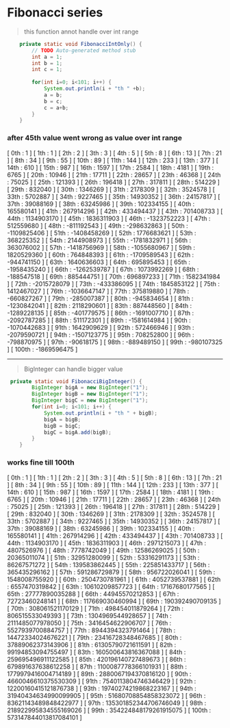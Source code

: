 
# Fibonacci series

> this function annot handle over int range

```java
	private static void FibonacciIntOnly() {
		// TODO Auto-generated method stub
		int a = 1;
		int b = 1;
		int c = 1;
		
		for(int i=0; i<101; i++) {
			System.out.println(i + "th " +b);
			a = b;
			b = c;
			c = a+b;
		}		
	}
```

### after 45th value went wrong as value over int range
 [ 0th : 1 ] 
 [ 1th : 1 ] 
 [ 2th : 2 ] 
 [ 3th : 3 ] 
 [ 4th : 5 ] 
 [ 5th : 8 ] 
 [ 6th : 13 ] 
 [ 7th : 21 ] 
 [ 8th : 34 ] 
 [ 9th : 55 ] 
 [ 10th : 89 ] 
 [ 11th : 144 ] 
 [ 12th : 233 ] 
 [ 13th : 377 ] 
 [ 14th : 610 ] 
 [ 15th : 987 ] 
 [ 16th : 1597 ] 
 [ 17th : 2584 ] 
 [ 18th : 4181 ] 
 [ 19th : 6765 ] 
 [ 20th : 10946 ] 
 [ 21th : 17711 ] 
 [ 22th : 28657 ] 
 [ 23th : 46368 ] 
 [ 24th : 75025 ] 
 [ 25th : 121393 ] 
 [ 26th : 196418 ] 
 [ 27th : 317811 ] 
 [ 28th : 514229 ] 
 [ 29th : 832040 ] 
 [ 30th : 1346269 ] 
 [ 31th : 2178309 ] 
 [ 32th : 3524578 ] 
 [ 33th : 5702887 ] 
 [ 34th : 9227465 ] 
 [ 35th : 14930352 ] 
 [ 36th : 24157817 ] 
 [ 37th : 39088169 ] 
 [ 38th : 63245986 ] 
 [ 39th : 102334155 ] 
 [ 40th : 165580141 ] 
 [ 41th : 267914296 ] 
 [ 42th : 433494437 ] 
 [ 43th : 701408733 ] 
 [ 44th : 1134903170 ] 
 [ 45th : 1836311903 ] 
 [ 46th : -1323752223 ] 
 [ 47th : 512559680 ] 
 [ 48th : -811192543 ] 
 [ 49th : -298632863 ] 
 [ 50th : -1109825406 ] 
 [ 51th : -1408458269 ] 
 [ 52th : 1776683621 ] 
 [ 53th : 368225352 ] 
 [ 54th : 2144908973 ] 
 [ 55th : -1781832971 ] 
 [ 56th : 363076002 ] 
 [ 57th : -1418756969 ] 
 [ 58th : -1055680967 ] 
 [ 59th : 1820529360 ] 
 [ 60th : 764848393 ] 
 [ 61th : -1709589543 ] 
 [ 62th : -944741150 ] 
 [ 63th : 1640636603 ] 
 [ 64th : 695895453 ] 
 [ 65th : -1958435240 ] 
 [ 66th : -1262539787 ] 
 [ 67th : 1073992269 ] 
 [ 68th : -188547518 ] 
 [ 69th : 885444751 ] 
 [ 70th : 696897233 ] 
 [ 71th : 1582341984 ] 
 [ 72th : -2015728079 ] 
 [ 73th : -433386095 ] 
 [ 74th : 1845853122 ] 
 [ 75th : 1412467027 ] 
 [ 76th : -1036647147 ] 
 [ 77th : 375819880 ] 
 [ 78th : -660827267 ] 
 [ 79th : -285007387 ] 
 [ 80th : -945834654 ] 
 [ 81th : -1230842041 ] 
 [ 82th : 2118290601 ] 
 [ 83th : 887448560 ] 
 [ 84th : -1289228135 ] 
 [ 85th : -401779575 ] 
 [ 86th : -1691007710 ] 
 [ 87th : -2092787285 ] 
 [ 88th : 511172301 ] 
 [ 89th : -1581614984 ] 
 [ 90th : -1070442683 ] 
 [ 91th : 1642909629 ] 
 [ 92th : 572466946 ] 
 [ 93th : -2079590721 ] 
 [ 94th : -1507123775 ] 
 [ 95th : 708252800 ] 
 [ 96th : -798870975 ] 
 [ 97th : -90618175 ] 
 [ 98th : -889489150 ] 
 [ 99th : -980107325 ] 
 [ 100th : -1869596475 ] 

--- 

> BigInteger can handle bigger value


```java
 private static void FibonacciBigInteger() {
		BigInteger bigA = new BigInteger("1");
		BigInteger bigB = new BigInteger("1");
		BigInteger bigC = new BigInteger("1");
		for(int i=0; i<101; i++) {
			System.out.println(i + "th " + bigB);
			bigA = bigB;
			bigB = bigC;
			bigC = bigA.add(bigB);
		}
	}
```

### works fine till 100th

 [ 0th : 1 ] 
 [ 1th : 1 ] 
 [ 2th : 2 ] 
 [ 3th : 3 ] 
 [ 4th : 5 ] 
 [ 5th : 8 ] 
 [ 6th : 13 ] 
 [ 7th : 21 ] 
 [ 8th : 34 ] 
 [ 9th : 55 ] 
 [ 10th : 89 ] 
 [ 11th : 144 ] 
 [ 12th : 233 ] 
 [ 13th : 377 ] 
 [ 14th : 610 ] 
 [ 15th : 987 ] 
 [ 16th : 1597 ] 
 [ 17th : 2584 ] 
 [ 18th : 4181 ] 
 [ 19th : 6765 ] 
 [ 20th : 10946 ] 
 [ 21th : 17711 ] 
 [ 22th : 28657 ] 
 [ 23th : 46368 ] 
 [ 24th : 75025 ] 
 [ 25th : 121393 ] 
 [ 26th : 196418 ] 
 [ 27th : 317811 ] 
 [ 28th : 514229 ] 
 [ 29th : 832040 ] 
 [ 30th : 1346269 ] 
 [ 31th : 2178309 ] 
 [ 32th : 3524578 ] 
 [ 33th : 5702887 ] 
 [ 34th : 9227465 ] 
 [ 35th : 14930352 ] 
 [ 36th : 24157817 ] 
 [ 37th : 39088169 ] 
 [ 38th : 63245986 ] 
 [ 39th : 102334155 ] 
 [ 40th : 165580141 ] 
 [ 41th : 267914296 ] 
 [ 42th : 433494437 ] 
 [ 43th : 701408733 ] 
 [ 44th : 1134903170 ] 
 [ 45th : 1836311903 ] 
 [ 46th : 2971215073 ] 
 [ 47th : 4807526976 ] 
 [ 48th : 7778742049 ] 
 [ 49th : 12586269025 ] 
 [ 50th : 20365011074 ] 
 [ 51th : 32951280099 ] 
 [ 52th : 53316291173 ] 
 [ 53th : 86267571272 ] 
 [ 54th : 139583862445 ] 
 [ 55th : 225851433717 ] 
 [ 56th : 365435296162 ] 
 [ 57th : 591286729879 ] 
 [ 58th : 956722026041 ] 
 [ 59th : 1548008755920 ] 
 [ 60th : 2504730781961 ] 
 [ 61th : 4052739537881 ] 
 [ 62th : 6557470319842 ] 
 [ 63th : 10610209857723 ] 
 [ 64th : 17167680177565 ] 
 [ 65th : 27777890035288 ] 
 [ 66th : 44945570212853 ] 
 [ 67th : 72723460248141 ] 
 [ 68th : 117669030460994 ] 
 [ 69th : 190392490709135 ] 
 [ 70th : 308061521170129 ] 
 [ 71th : 498454011879264 ] 
 [ 72th : 806515533049393 ] 
 [ 73th : 1304969544928657 ] 
 [ 74th : 2111485077978050 ] 
 [ 75th : 3416454622906707 ] 
 [ 76th : 5527939700884757 ] 
 [ 77th : 8944394323791464 ] 
 [ 78th : 14472334024676221 ] 
 [ 79th : 23416728348467685 ] 
 [ 80th : 37889062373143906 ] 
 [ 81th : 61305790721611591 ] 
 [ 82th : 99194853094755497 ] 
 [ 83th : 160500643816367088 ] 
 [ 84th : 259695496911122585 ] 
 [ 85th : 420196140727489673 ] 
 [ 86th : 679891637638612258 ] 
 [ 87th : 1100087778366101931 ] 
 [ 88th : 1779979416004714189 ] 
 [ 89th : 2880067194370816120 ] 
 [ 90th : 4660046610375530309 ] 
 [ 91th : 7540113804746346429 ] 
 [ 92th : 12200160415121876738 ] 
 [ 93th : 19740274219868223167 ] 
 [ 94th : 31940434634990099905 ] 
 [ 95th : 51680708854858323072 ] 
 [ 96th : 83621143489848422977 ] 
 [ 97th : 135301852344706746049 ] 
 [ 98th : 218922995834555169026 ] 
 [ 99th : 354224848179261915075 ] 
 [ 100th : 573147844013817084101 ] 
